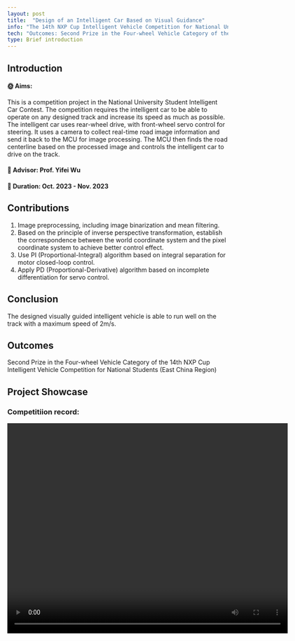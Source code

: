 ```yaml
---
layout: post
title:  "Design of an Intelligent Car Based on Visual Guidance"
info: "The 14th NXP Cup Intelligent Vehicle Competition for National University Students (Visual Four-wheel Racing)"
tech: "Outcomes: Second Prize in the Four-wheel Vehicle Category of the 14th NXP Cup Intelligent Vehicle Competition for National Students (East China Region) "
type: Brief introduction
---
```


## Introduction

#### &#127774; Aims: 

This is a competition project in the National University Student Intelligent Car Contest. The competition requires the intelligent car to be able to operate on any designed track and increase its speed as much as possible. The intelligent car uses rear-wheel drive, with front-wheel servo control for steering. It uses a camera to collect real-time road image information and send it back to the MCU for image processing. The MCU then finds the road centerline based on the processed image and controls the intelligent car to drive on the track.

#### &#128221; Advisor: Prof. Yifei Wu 

#### &#128197; Duration: Oct. 2023 - Nov. 2023

## Contributions

1. Image preprocessing, including image binarization and mean filtering.
2. Based on the principle of inverse perspective transformation, establish the correspondence between the world coordinate system and the pixel coordinate system to achieve better control effect.
3. Use PI (Proportional-Integral) algorithm based on integral separation for motor closed-loop control.
4. Apply PD (Proportional-Derivative) algorithm based on incomplete differentiation for servo control.



## Conclusion

The designed visually guided intelligent vehicle is able to run well on the track with a maximum speed of 2m/s.

## Outcomes
 
Second Prize in the Four-wheel Vehicle Category of the 14th NXP Cup Intelligent Vehicle Competition for National Students (East China Region)


## Project Showcase

### Competitiion record:

<video width="640" height="480" controls>
    
    <source src="https://effun.xyz/assets/img/20190308/比赛-恩智浦华东四轮.mp4" type="video/mp4">

</video>